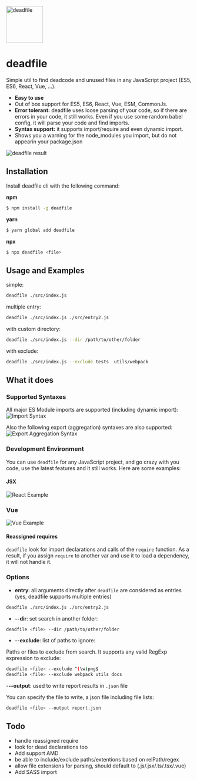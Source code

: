 <img src="https://github.com/M-Izadmehr/deadfile/raw/master/docs/images/logo.png" alt="deadfile" width="100"/>

# deadfile

Simple util to find deadcode and unused files in any JavaScript project (ES5, ES6, React, Vue, ...).

* **Easy to use**
* Out of box support for ES5, ES6, React, Vue, ESM, CommonJs.
* **Error tolerant:** deadfile uses loose parsing of your code, so if there are errors in your code, it still works. Even if you use some random babel config, it will parse your code and find imports.
* **Syntax support:** it supports import/require and even dynamic import.
* Shows you a warning for the node_modules you import, but do not appearin your package.json


![deadfile result](https://github.com/M-Izadmehr/deadfile/raw/master/docs/images/screenshot.png "Code Analysis")


## Installation
Install deadfile cli with the following command:

**npm**
```bash
$ npm install -g deadfile
```
**yarn**
```bash
$ yarn global add deadfile
```
**npx**
```bash
$ npx deadfile <file>
```

## Usage and Examples
simple:               
 ```bash
 deadfile ./src/index.js
 ```

multiple entry:        
```bash
deadfile ./src/index.js ./src/entry2.js
```

with custom directory: 
```bash
deadfile ./src/index.js --dir /path/to/other/folder
```

with  exclude:         
```bash
deadfile ./src/index.js --exclude tests  utils/webpack
```

## What it does
### Supported Syntaxes
All major ES Module imports are supported (including dynamic import):
![Import Syntax](https://github.com/M-Izadmehr/deadfile/raw/master/docs/images/supportedImports.png "Import Syntax")

Also the following export (aggregation) syntaxes are also supported:
![Export Aggregation Syntax](https://github.com/M-Izadmehr/deadfile/raw/master/docs/images/supportedExports.png "Export Aggregation Syntax")

### Development Environment
You can use `deadfile` for any JavaScript project, and go crazy with you code, use the latest features and it still works. Here are some examples:

#### JSX
![React Example](https://github.com/M-Izadmehr/deadfile/raw/master/docs/images/React.png "React Example")

### Vue
![Vue Example](https://github.com/M-Izadmehr/deadfile/raw/master/docs/images/Vue.png "Vue Example")

#### Reassigned requires

`deadfile` look for import declarations and calls of the `require` function. As a result, if you assign `require` to another var and use it to load a dependency, it will not handle it.


### Options
- **entry**: all arguments directly after `deadfile` are considered as entries (yes, deadfile supports multiple entries)        
```bash
deadfile ./src/index.js ./src/entry2.js
```
- **--dir**: set search in another folder:
```bash
deadfile <file> --dir /path/to/other/folder
```
- **--exclude**: list of paths to ignore:

Paths or files to exclude from search. It supports any valid RegExp expression to exclude:
``` bash
deadfile <file> --exclude ^(\w)png$
deadfile <file> --exclude webpack utils docs
```

-**--output**: used to write report results in `.json` file

You can specify the file to write, a json file including file lists:
``` bash
deadfile <file> --output report.json
```


## Todo
* handle reassigned require
* look for dead declarations too
* Add support AMD
* be able to include/exclude paths/extentions based on relPath/regex
* allow file extensions for parsing, should default to (.js/.jsx/.ts/.tsx/.vue)
* Add SASS import

